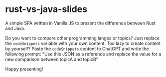 # rust-vs-java-slides
A simple SPA written in Vanilla JS to present the difference between Rust and Java.

Do you want to compare other programming langes or topics? Just replace the ``codeSnippets`` variable with your own content.
Too lazy to create content by yourself? Paste the ``codeSnippets`` content to ChatGPT and write the following prompt: "Use this JSON as a reference and replace the value for a new comparison between topicA and topicB"

Happy presenting!

